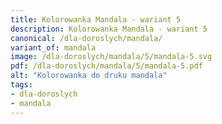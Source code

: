 ```yaml
---
title: Kolorowanka Mandala - wariant 5
description: Kolorowanka Mandala - wariant 5
canonical: /dla-doroslych/mandala/
variant_of: mandala
image: /dla-doroslych/mandala/5/mandala-5.svg
pdf: /dla-doroslych/mandala/5/mandala-5.pdf
alt: "Kolorowanka do druku mandala"
tags:
- dla-doroslych
- mandala
---
```

